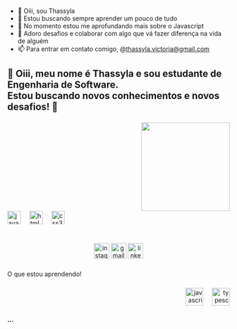- 👋 Oiii, sou Thassyla 
- 🚀 Estou buscando sempre aprender um pouco de tudo
- 🌱 No momento estou me aprofundando mais sobre o Javascript
- 💞️ Adoro desafios e colaborar com algo que vá fazer diferença na vida de alguém
- 📫 Para entrar em contato comigo, @thassyla.victoria@gmail.com


<h2 align="left">🤍 Oiii, meu nome é Thassyla e sou estudante de Engenharia de Software.<br>Estou buscando novos conhecimentos e novos desafios! 🚀</h2>

###

<img align="right" height="200" src="https://i.pinimg.com/736x/69/2d/a2/692da299c1a7e5a175423b948c21c56e.jpg"  />

###

<br clear="both">

<div align="left">
  <img src="https://cdn.jsdelivr.net/gh/devicons/devicon/icons/javascript/javascript-original.svg" height="30" alt="javascript logo"  />
  <img width="12" />
  <img src="https://cdn.jsdelivr.net/gh/devicons/devicon/icons/html5/html5-original.svg" height="30" alt="html5 logo"  />
  <img width="12" />
  <img src="https://cdn.jsdelivr.net/gh/devicons/devicon/icons/css3/css3-original.svg" height="30" alt="css3 logo"  />
</div>

###

<br clear="both">

<div align="center">
  <img src="https://img.shields.io/static/v1?message=Instagram&logo=instagram&label=&color=E4405F&logoColor=white&labelColor=&style=for-the-badge" height="35" alt="instagram logo"  />
  <img src="https://img.shields.io/static/v1?message=Gmail&logo=gmail&label=&color=D14836&logoColor=white&labelColor=&style=for-the-badge" height="35" alt="gmail logo"  />
  <img src="https://img.shields.io/static/v1?message=LinkedIn&logo=linkedin&label=&color=0077B5&logoColor=white&labelColor=&style=for-the-badge" height="35" alt="linkedin logo"  />
</div>

###

<p align="left">O que estou aprendendo!</p>

###

<div align="right">
  <img src="https://cdn.jsdelivr.net/gh/devicons/devicon/icons/javascript/javascript-original.svg" height="40" alt="javascript logo"  />
  <img width="12" />
  <img src="https://cdn.jsdelivr.net/gh/devicons/devicon/icons/typescript/typescript-original.svg" height="40" alt="typescript logo"  />
</div>

#### ...

<!---
ThassylaS/ThassylaS is a ✨ special ✨ repository because its `README.md` (this file) appears on your GitHub profile.
You can click the Preview link to take a look at your changes.
--->
